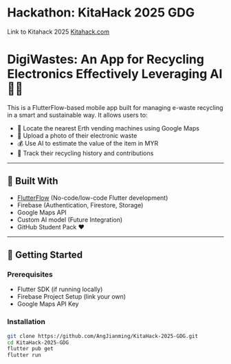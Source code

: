 # Hackathon: KitaHack 2025 GDG
Link to Kitahack 2025 [Kitahack.com](https://www.kitahack.com/)

# DigiWastes: An App for Recycling Electronics Effectively Leveraging AI 🌱📱

This is a FlutterFlow-based mobile app built for managing e-waste recycling in a smart and sustainable way. It allows users to:

- 📍 Locate the nearest Erth vending machines using Google Maps
- 🤖 Upload a photo of their electronic waste
- 💰 Use AI to estimate the value of the item in MYR
- 🧾 Track their recycling history and contributions

---

## 🔧 Built With

- [FlutterFlow](https://flutterflow.io/) (No-code/low-code Flutter development)
- Firebase (Authentication, Firestore, Storage)
- Google Maps API
- Custom AI model (Future Integration)
- GitHub Student Pack ❤️

---

## 🚀 Getting Started

### Prerequisites

- Flutter SDK (if running locally)
- Firebase Project Setup (link your own)
- Google Maps API Key

### Installation

```bash
git clone https://github.com/AngJianming/KitaHack-2025-GDG.git
cd KitaHack-2025-GDG
flutter pub get
flutter run
```